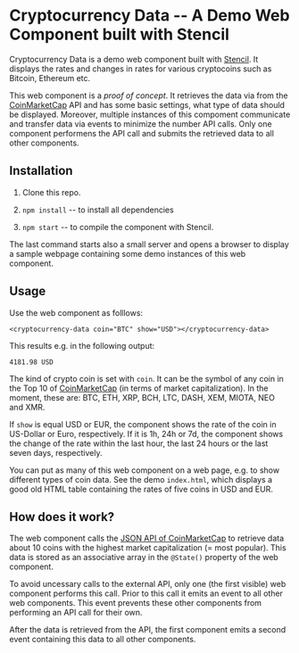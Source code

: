 # Cryptocurrency Data -- A Demo Web Component built with Stencil

Cryptocurrency Data is a demo web component built with [Stencil](https://stenciljs.com/). It displays the rates and changes in rates for various cryptocoins such as Bitcoin, Ethereum etc.

This web component is a *proof of concept*. It retrieves the data via from the [CoinMarketCap](https://coinmarketcap.com) API and has some basic settings, what type of data should be displayed. Moreover, multiple instances of this compoment communicate and transfer data via events to minimize the number API calls. Only one component performens the API call and submits the retrieved data to all other components.

## Installation

1. Clone this repo.

2. `npm install` -- to install all dependencies

3. `npm start` -- to compile the component with Stencil.

The last command starts also a small server and opens a browser to display a sample webpage containing some demo instances of this web component.

## Usage

Use the web component as folllows:

~~~~ {.html}
<cryptocurrency-data coin="BTC" show="USD"></cryptocurrency-data>
~~~~

This results e.g. in the following output:

~~~~ {.html}
4181.98 USD
~~~~

The kind of crypto coin is set with `coin`. It can be the symbol of any coin in the Top 10 of [CoinMarketCap](https://coinmarketcap.com) (in terms of market capitalization). In the moment, these are: BTC, ETH, XRP, BCH, LTC, DASH, XEM, MIOTA, NEO and XMR.

If `show` is equal USD or EUR, the component shows the rate of the coin in US-Dollar or Euro, respectively. If it is 1h, 24h or 7d, the component shows the change of the rate within the last hour, the last 24 hours or the last seven days, respectively.

You can put as many of this web component on a web page, e.g. to show different types of coin data. See the demo `index.html`, which displays a good old HTML table containing the rates of five coins in USD and EUR.

## How does it work?

The web component calls the [JSON API of CoinMarketCap](https://coinmarketcap.com/api/) to retrieve data about 10 coins with the highest market capitalization (= most popular). This data is stored as an associative array in the `@State()` property of the web component.

To avoid uncessary calls to the external API, only one (the first visible) web component performs this call. Prior to this call it emits an event to all other web components. This event prevents these other components from performing an API call for their own.

After the data is retrieved from the API, the first component emits a second event containing this data to all other components.
